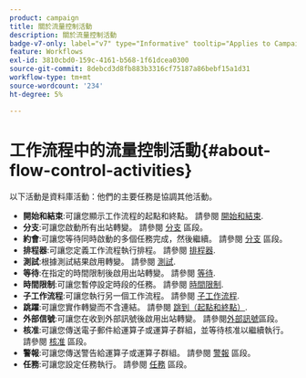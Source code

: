 ```yaml
---
product: campaign
title: 關於流量控制活動
description: 關於流量控制活動
badge-v7-only: label="v7" type="Informative" tooltip="Applies to Campaign Classic v7 only"
feature: Workflows
exl-id: 3810cbd0-159c-4161-b568-1f61dcea0300
source-git-commit: 8debcd3d8fb883b3316cf75187a86bebf15a1d31
workflow-type: tm+mt
source-wordcount: '234'
ht-degree: 5%

---
```


# 工作流程中的流量控制活動{#about-flow-control-activities}



以下活動是資料庫活動：他們的主要任務是協調其他活動。

* **開始和結束**:可讓您顯示工作流程的起點和終點。 請參閱 [開始和結束](start-and-end.md).
* **分支**:可讓您啟動所有出站轉變。 請參閱 [分支](fork.md) 區段。
* **約會**:可讓您等待同時啟動的多個任務完成，然後繼續。 請參閱 [分支](fork.md) 區段。
* **排程器**:可讓您定義工作流程執行排程。 請參閱 [排程器](scheduler.md).
* **測試**:根據測試結果啟用轉變。 請參閱 [測試](test.md).
* **等待**:在指定的時間限制後啟用出站轉變。 請參閱 [等待](wait.md).
* **時間限制**:可讓您暫停設定時段的任務。 請參閱 [時間限制](time-constraint.md).
* **子工作流程**:可讓您執行另一個工作流程。 請參閱 [子工作流程](sub-workflow.md).
* **跳躍**:可讓您實作轉變而不含連結。 請參閱 [跳到（起點和終點）](jump--start-point-and-end-point-.md).
* **外部信號**:可讓您在收到外部訊號後啟用出站轉變。 請參閱[外部訊號](external-signal.md)區段。
* **核准**:可讓您傳送電子郵件給運算子或運算子群組，並等待核准以繼續執行。 請參閱 [核准](approval.md) 區段。
* **警報**:可讓您傳送警告給運算子或運算子群組。 請參閱 [警報](alert.md) 區段。
* **任務**:可讓您設定任務執行。 請參閱 [任務](task.md) 區段。
